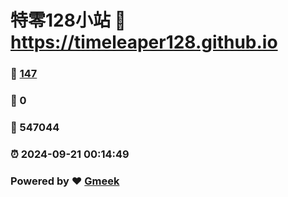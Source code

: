 # 特零128小站 :link: https://timeleaper128.github.io 
### :page_facing_up: [147](https://timeleaper128.github.io/tag.html) 
### :speech_balloon: 0 
### :hibiscus: 547044 
### :alarm_clock: 2024-09-21 00:14:49 
### Powered by :heart: [Gmeek](https://github.com/Meekdai/Gmeek)
